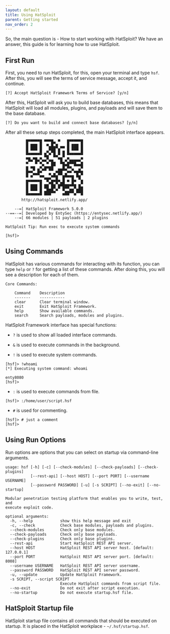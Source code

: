 ```yaml
---
layout: default
title: Using HatSploit
parent: Getting started
nav_order: 2
---
```


So, the main question is - How to start working with HatSploit? We have an answer, this guide is for learning how to use HatSploit.

## First Run

First, you need to run HatSploit, for this, open your terminal and type `hsf`. After this, you will see the terms of service message, accept it, and continue.

```
[?] Accept HatSploit Framework Terms of Service? [y/n]
```

After this, HatSploit will ask you to build base databases, this means that HatSploit will load all modules, plugins, and payloads and will save them to the base database.

```
[?] Do you want to build and connect base databases? [y/n]
```

After all these setup steps completed, the main HatSploit interface appears.

```
         █▀▀▀▀▀█ ▀▀▀█▄ ▀   █▀▀▀▀▀█
         █ ███ █  ▀▄█▄█ ▄▄ █ ███ █
         █ ▀▀▀ █  ▄▀██ █ ▄ █ ▀▀▀ █
         ▀▀▀▀▀▀▀ █▄▀ █▄▀ █ ▀▀▀▀▀▀▀
         ▀█▄▀█▄▀▄▄▀▄▄  ▀█ ▄▀▄▄▄▄▄▀
         ▀   ▀ ▀▄ ▀ ██  ▀█▄█▀▀█▄▄█
         █ ▀█ ▄▀▄█▀██  ▄▄█▄▀▀▄  ▄▀
         █▀▀▄▄█▀   ▄ ▄▀██ ▄▀▀ ▀█▀█
         ▀ ▀   ▀▀▄▄▄▀▀█  █▀▀▀█ ▀█
         █▀▀▀▀▀█  ▀▄█▀█▀▄█ ▀ █▀  █
         █ ███ █ ██ ██ █▀███▀▀█ █▄
         █ ▀▀▀ █ ▄███▄▀  ▀▄▄██ ███
         ▀▀▀▀▀▀▀ ▀▀▀     ▀▀▀  ▀  ▀
       http://hatsploit.netlify.app/

    --=[ HatSploit Framework 5.0.0
--==--=[ Developed by EntySec (https://entysec.netlify.app/)
    --=[ 66 modules | 51 payloads | 2 plugins
 
HatSploit Tip: Run exec to execute system commands

[hsf]> 
```

## Using Commands

HatSploit has various commands for interacting with its function, you can type `help` or `?` for getting a list of these commands. After doing this, you will see a description for each of them.

```
Core Commands:
 
    Command    Description                              
    -------    -----------                              
    clear      Clear terminal window.                   
    exit       Exit HatSploit Framework.                
    help       Show available commands.                 
    search     Search payloads, modules and plugins.    
```

HatSploit Framework interface has special functions:

* `?` is used to show all loaded interface commands.

* `&` is used to execute commands in the background.

* `!` is used to execute system commands.

```
[hsf]> !whoami
[*] Executing system command: whoami

enty8080
[hsf]>
```

* `:` is used to execute commands from file.

```
[hsf]> :/home/user/script.hsf
```

* `#` is used for commenting.

```
[hsf]> # just a comment
[hsf]>
```

## Using Run Options

Run options are options that you can select on startup via command-line arguments.

```
usage: hsf [-h] [-c] [--check-modules] [--check-payloads] [--check-plugins]
           [--rest-api] [--host HOST] [--port PORT] [--username USERNAME]
           [--password PASSWORD] [-u] [-s SCRIPT] [--no-exit] [--no-startup]

Modular penetration testing platform that enables you to write, test, and
execute exploit code.

optional arguments:
  -h, --help            show this help message and exit
  -c, --check           Check base modules, payloads and plugins.
  --check-modules       Check only base modules.
  --check-payloads      Check only base payloads.
  --check-plugins       Check only base plugins.
  --rest-api            Start HatSploit REST API server.
  --host HOST           HatSploit REST API server host. [default: 127.0.0.1]
  --port PORT           HatSploit REST API server port. [default: 8008]
  --username USERNAME   HatSploit REST API server username.
  --password PASSWORD   HatSploit REST API server password.
  -u, --update          Update HatSploit Framework.
  -s SCRIPT, --script SCRIPT
                        Execute HatSploit commands from script file.
  --no-exit             Do not exit after script execution.
  --no-startup          Do not execute startup.hsf file.
```

## HatSploit Startup file

HatSploit startup file contains all commands that should be executed on startup. It is placed in the HatSploit workplace - `~/.hsf/startup.hsf`.
